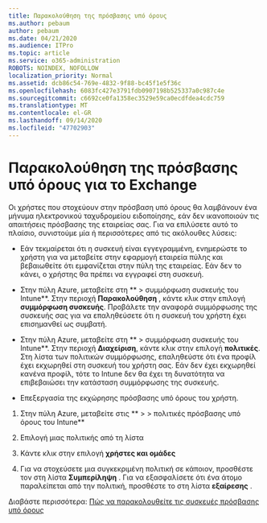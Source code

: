 ```yaml
---
title: Παρακολούθηση της πρόσβασης υπό όρους
ms.author: pebaum
author: pebaum
ms.date: 04/21/2020
ms.audience: ITPro
ms.topic: article
ms.service: o365-administration
ROBOTS: NOINDEX, NOFOLLOW
localization_priority: Normal
ms.assetid: dcb86c54-769e-4832-9f88-bc45f1e5f36c
ms.openlocfilehash: 6083fc427e3791fdb0907198b525337a0c987c4e
ms.sourcegitcommit: c6692ce0fa1358ec3529e59ca0ecdfdea4cdc759
ms.translationtype: MT
ms.contentlocale: el-GR
ms.lasthandoff: 09/14/2020
ms.locfileid: "47702903"
---
```

# <a name="monitoring-conditional-access-for-exchange"></a>Παρακολούθηση της πρόσβασης υπό όρους για το Exchange

Οι χρήστες που στοχεύουν στην πρόσβαση υπό όρους θα λαμβάνουν ένα μήνυμα ηλεκτρονικού ταχυδρομείου ειδοποίησης, εάν δεν ικανοποιούν τις απαιτήσεις πρόσβασης της εταιρείας σας. Για να επιλύσετε αυτό το πλαίσιο, συνιστούμε μία ή περισσότερες από τις ακόλουθες λύσεις:
  
- Εάν τεκμαίρεται ότι η συσκευή είναι εγγεγραμμένη, ενημερώστε το χρήστη για να μεταβείτε στην εφαρμογή εταιρεία πύλης και βεβαιωθείτε ότι εμφανίζεται στην πύλη της εταιρείας. Εάν δεν το κάνει, ο χρήστης θα πρέπει να εγγραφεί στη συσκευή.
    
- Στην πύλη Azure, μεταβείτε στη ** \> συμμόρφωση συσκευής του Intune**. Στην περιοχή **Παρακολούθηση** , κάντε κλικ στην επιλογή **συμμόρφωση συσκευής**. Προβάλετε την αναφορά συμμόρφωσης της συσκευής σας για να επαληθεύσετε ότι η συσκευή του χρήστη έχει επισημανθεί ως συμβατή. 
    
- Στην πύλη Azure, μεταβείτε στη ** \> συμμόρφωση συσκευής του Intune**. Στην περιοχή **Διαχείριση**, κάντε κλικ στην επιλογή **πολιτικές**. Στη λίστα των πολιτικών συμμόρφωσης, επαληθεύστε ότι ένα προφίλ έχει εκχωρηθεί στη συσκευή του χρήστη σας. Εάν δεν έχει εκχωρηθεί κανένα προφίλ, τότε το Intune δεν θα έχει τη δυνατότητα να επιβεβαιώσει την κατάσταση συμμόρφωσης της συσκευής. 
    
- Επεξεργασία της εκχώρησης πρόσβασης υπό όρους του χρήστη.
    
1. Στην πύλη Azure, μεταβείτε στις ** \> \> πολιτικές πρόσβασης υπό όρους του Intune**
    
2. Επιλογή μιας πολιτικής από τη λίστα
    
3. Κάντε κλικ στην επιλογή **χρήστες και ομάδες**
    
4. Για να στοχεύσετε μια συγκεκριμένη πολιτική σε κάποιον, προσθέστε τον στη λίστα **Συμπερίληψη** . Για να εξασφαλίσετε ότι ένα άτομο παραλείπεται από την πολιτική, προσθέστε το στη λίστα **εξαίρεσης** . 
    
Διαβάστε περισσότερα: [Πώς να παρακολουθείτε τις συσκευές πρόσβασης υπό όρους](https://docs.microsoft.com/intune/conditional-access-exchange-monitor)
  

